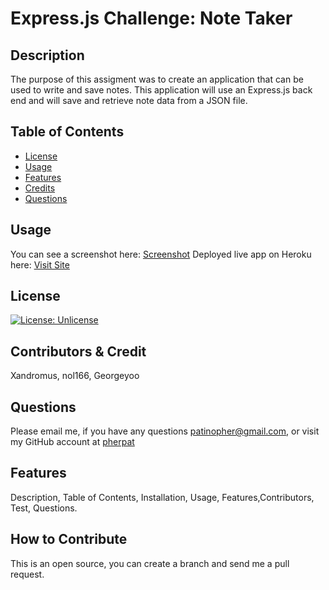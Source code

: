 # Express.js Challenge: Note Taker

## Description

  The purpose of this assigment was to create an application that can be used to write and save notes. This application will use an Express.js back end and will save and retrieve note data from a JSON file.

 ## Table of Contents

 - [License](#license)
 - [Usage](#usage)
 - [Features](#features)
 - [Credits](#contributors--credit)
 - [Questions](#questions)

## Usage

You can see a screenshot here: [Screenshot](https://github.com/pherpat/Note-Taking-App/tree/main/Assets)
Deployed live app on Heroku here: [Visit Site](https://blooming-lowlands-65837.herokuapp.com/)

## License

 [![License: Unlicense](https://img.shields.io/badge/license-Unlicense-blue.svg)](http://unlicense.org/) 

## Contributors & Credit

 Xandromus, nol166, Georgeyoo


## Questions
 Please email me, if you have any questions
patinopher@gmail.com, or visit my GitHub account at
[pherpat](https://github.com/pherpat)

## Features

 Description, Table of Contents, Installation, Usage, Features,Contributors, Test, Questions.

## How to Contribute

 This is an open source, you can create a branch and send me a pull request.

 
